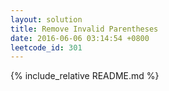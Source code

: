 ```yaml
---
layout: solution
title: Remove Invalid Parentheses
date: 2016-06-06 03:14:54 +0800
leetcode_id: 301
---
```

{% include_relative README.md %}
